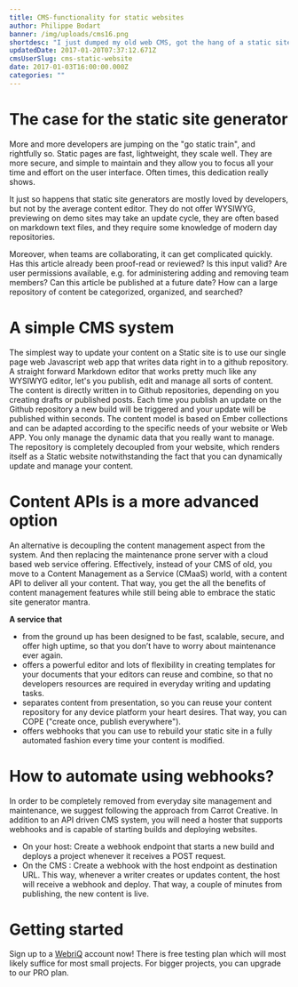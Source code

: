 ```yaml
---
title: CMS-functionality for static websites
author: Philippe Bodart
banner: /img/uploads/cms16.png
shortdesc: "I just dumped my old web CMS, got the hang of a static site generator, and really like the simple, lightweight and maintenance-free feel of it... would I ever revert back"
updatedDate: 2017-01-20T07:37:12.671Z
cmsUserSlug: cms-static-website
date: 2017-01-03T16:00:00.000Z
categories: ""
---
```


# The case for the static site generator

More and more developers are jumping on the "go static train", and rightfully so. Static pages are fast, lightweight, they scale well. They are more secure, and simple to maintain and they allow you to focus all your time and effort on the user interface. Often times, this dedication really shows.

It just so happens that static site generators are mostly loved by developers, but not by the average content editor. They do not offer WYSIWYG, previewing on demo sites may take an update cycle, they are often based on markdown text files, and they require some knowledge of modern day repositories.

Moreover, when teams are collaborating, it can get complicated quickly. Has this article already been proof-read or reviewed? Is this input valid? Are user permissions available, e.g. for administering adding and removing team members? Can this article be published at a future date? How can a large repository of content be categorized, organized, and searched? 

#  A simple CMS system 
The simplest way to update your content on a Static site is to use our single page web Javascript web app that writes data right in to a github repository. A straight forward Markdown editor that works pretty much like any WYSIWYG editor, let's you publish, edit and manage all sorts of content. The content is directly written in to Github repositories, depending on you creating drafts or published posts. Each time you publish an update on the Github repository a new build will be triggered and your update will be published within seconds. The content model is based on Ember collections and can be adapted according to the specific needs of your website or Web APP. You only manage the dynamic data that you really want to manage. The repository is completely decoupled from your website, which renders itself as a Static website notwithstanding the fact that you can dynamically update and manage your content. 



# Content APIs is a more advanced option

An alternative is decoupling the content management aspect from the system. And then replacing the maintenance prone server with a cloud based web service offering. Effectively, instead of your CMS of old, you move to a Content Management as a Service (CMaaS) world, with a content API to deliver all your content. That way, you get the all the benefits of content management features while still being able to embrace the static site generator mantra.

**A service that**

* from the ground up has been designed to be fast, scalable, secure, and offer high uptime, so that you don’t have to worry about maintenance ever again.
* offers a powerful editor and lots of flexibility in creating templates for your documents that your editors can reuse and combine, so that no developers resources are required in everyday writing and updating tasks.
* separates content from presentation, so you can reuse your content repository for any device platform your heart desires. That way, you can COPE ("create once, publish everywhere").
* offers webhooks that you can use to rebuild your static site in a fully automated fashion every time your content is modified.


# How to automate using webhooks?

In order to be completely removed from everyday site management and maintenance, we suggest following the approach from Carrot Creative. In addition to an API driven CMS system, you will need a hoster that supports webhooks and is capable of starting builds and deploying websites.

* On your host: Create a webhook endpoint that starts a new build and deploys a project whenever it receives a POST request.
* On the CMS :  Create a webhook with the host endpoint as destination URL.
This way, whenever a writer creates or updates content, the host will receive a webhook and deploy. That way, a couple of minutes from publishing, the new content is live.

# Getting started

Sign up to a [WebriQ](http://app.webriq.com) account now! There is free testing plan which will most likely suffice for most small projects. For bigger projects, you can upgrade to our PRO plan.
